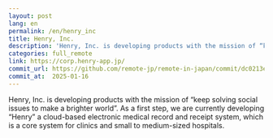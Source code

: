 ```yaml
---
layout: post
lang: en
permalink: /en/henry_inc
title: Henry, Inc.
description: 'Henry, Inc. is developing products with the mission of “keep solving social issues to make a brighter world”. As a first step, we are currently developing “Henry” a cloud-based electronic medical record and receipt system, which is a core system for clinics and small to medium-sized hospitals.'
categories: full_remote
link: https://corp.henry-app.jp/
commit_url: https://github.com/remote-jp/remote-in-japan/commit/dc0213e5d3bf547e1dd7b4da3b612a689016ef3e
commit_at:  2025-01-16
---
```


<p>Henry, Inc. is developing products with the mission of “keep solving social issues to make a brighter world”. As a first step, we are currently developing “Henry” a cloud-based electronic medical record and receipt system, which is a core system for clinics and small to medium-sized hospitals.</p>
